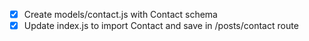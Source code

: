 - [x] Create models/contact.js with Contact schema
- [x] Update index.js to import Contact and save in /posts/contact route
